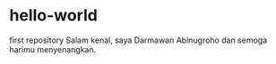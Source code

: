 # hello-world
first repository
Salam kenal, saya Darmawan Abinugroho dan semoga harimu menyenangkan.
